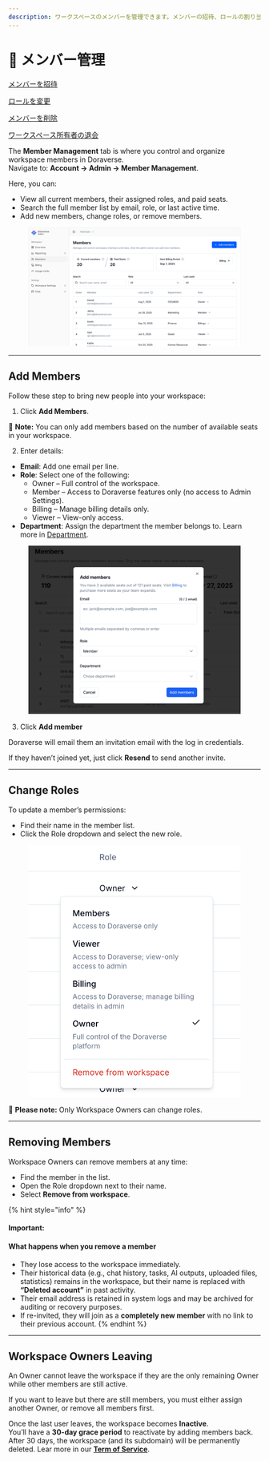 ```yaml
---
description: ワークスペースのメンバーを管理できます。メンバーの招待、ロールの割り当て、削除が可能です。
---
```


# 👤 メンバー管理

[メンバーを招待](member-management.md#add-members)

[ロールを変更](member-management.md#change-roles)

[メンバーを削除](member-management.md#removing-members)

[ワークスペース所有者の退会](member-management.md#workspace-owners-leaving)

The **Member Management** tab is where you control and organize workspace members in Doraverse.\
Navigate to: **Account → Admin → Member Management**.

Here, you can:

* View all current members, their assigned roles, and paid seats.
* Search the full member list by email, role, or last active time.
* Add new members, change roles, or remove members.

<figure><img src=".gitbook/assets/Member Management.png" alt=""><figcaption></figcaption></figure>

***

## Add Members

Follow these step to bring new people into your workspace:

1. Click **Add Members**.

📌 **Note:** You can only add members based on the number of available seats in your workspace.

2. Enter details:

* **Email**: Add one email per line.
* **Role**: Select one of the following:
  * Owner – Full control of the workspace.
  * Member – Access to Doraverse features only (no access to Admin Settings).
  * Billing – Manage billing details only.
  * Viewer – View-only access.
* **Department**: Assign the department the member belongs to. Learn more in [Department](https://help.doraverse.com/jp/settings/branding-setting/department).

<figure><img src=".gitbook/assets/Screenshot 2025-10-04 at 22.13.29.png" alt=""><figcaption></figcaption></figure>

3. Click **Add member**

Doraverse will email them an invitation email with the log in credentials.&#x20;

If they haven’t joined yet, just click **Resend** to send another invite.

***

## Change Roles

To update a member’s permissions:

* Find their name in the member list.
* Click the Role dropdown and select the new role.

<figure><img src=".gitbook/assets/Change role.png" alt=""><figcaption></figcaption></figure>

📌 **Please note:** Only Workspace Owners can change roles.

***

## Removing Members

Workspace Owners can remove members at any time:

* Find the member in the list.
* Open the Role dropdown next to their name.
* Select **Remove from workspace**.

{% hint style="info" %}
#### Important:

#### What happens when you remove a member

* They lose access to the workspace immediately.
* Their historical data (e.g., chat history, tasks, AI outputs, uploaded files, statistics) remains in the workspace, but their name is replaced with **“Deleted account”** in past activity.
* Their email address is retained in system logs and may be archived for auditing or recovery purposes.
* If re-invited, they will join as a **completely new member** with no link to their previous account.
{% endhint %}

***

## Workspace Owners Leaving

An Owner cannot leave the workspace if they are the only remaining Owner while other members are still active.

If you want to leave but there are still members, you must either assign another Owner, or remove all members first.

Once the last user leaves, the workspace becomes **Inactive**.\
You’ll have a **30-day grace period** to reactivate by adding members back. After 30 days, the workspace (and its subdomain) will be permanently deleted. Lear more in our [**Term of Service**](https://doraverse.com/article/jp/term-of-service).
